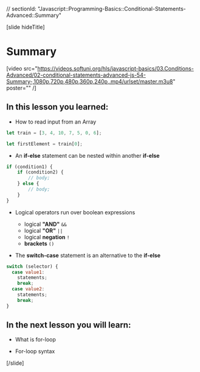 // sectionId: "Javascript::Programming-Basics::Conditional-Statements-Advanced::Summary"

[slide hideTitle]
# Summary

[video src="https://videos.softuni.org/hls/javascript-basics/03.Conditions-Advanced/02-conditional-statements-advanced-js-54-Summary-,1080p,720p,480p,360p,240p,.mp4/urlset/master.m3u8" poster="" /]

## In this lesson you learned:

- How to read input from an Array
```js
let train = [3, 4, 10, 7, 5, 0, 6];

let firstElement = train[0];
```
- An **if-else** statement can be nested within another **if-else**

```js
if (condition1) {
    if (condition2) {
        // body; 
    } else {
        // body;
    }
}
```

- Logical operators run over boolean expressions

  - logical **"AND"** `&&`
  - logical **"OR"** `||`
  - logical **negation** `!`
  - **brackets** `()`

- The **switch-case** statement is an alternative to the **if-else**

```js
switch (selector) {
  case value1:
    statements;
    break;
  case value2:
    statements;
    break;
}
```

## In the next lesson you will learn:

- What is for-loop

- For-loop syntax


[/slide]
